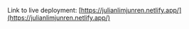 Link to live deployment: [https://julianlimjunren.netlify.app/](https://julianlimjunren.netlify.app/)
